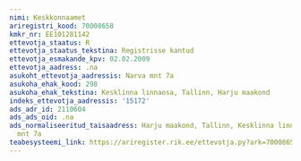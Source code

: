 ```yaml
---
nimi: Keskkonnaamet
ariregistri_kood: 70008658
kmkr_nr: EE101281142
ettevotja_staatus: R
ettevotja_staatus_tekstina: Registrisse kantud
ettevotja_esmakande_kpv: 02.02.2009
ettevotja_aadress: .na
asukoht_ettevotja_aadressis: Narva mnt 7a
asukoha_ehak_kood: 298
asukoha_ehak_tekstina: Kesklinna linnaosa, Tallinn, Harju maakond
indeks_ettevotja_aadressis: '15172'
ads_adr_id: 2110604
ads_ads_oid: .na
ads_normaliseeritud_taisaadress: Harju maakond, Tallinn, Kesklinna linnaosa, Narva
  mnt 7a
teabesysteemi_link: https://ariregister.rik.ee/ettevotja.py?ark=70008658&ref=rekvisiidid
---
```


